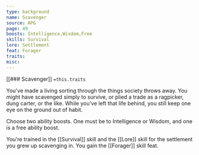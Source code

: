 ```yaml
---
type: background
name: Scavenger 
source: APG
page: 49
boosts: Intelligence,Wisdom,Free
skills: Survival
lore: Settlement
feat: Forager
traits: 
misc: 
---
```


[[### Scavenger]]
`=this.traits`


You've made a living sorting through the things society throws away. You might have scavenged simply to survive, or plied a trade as a ragpicker, dung carter, or the like. While you've left that life behind, you still keep one eye on the ground out of habit.

Choose two ability boosts. One must be to Intelligence or Wisdom, and one is a free ability boost.

You're trained in the [[Survival]] skill and the [[Lore]] skill for the settlement you grew up scavenging in. You gain the [[Forager]] skill feat.

